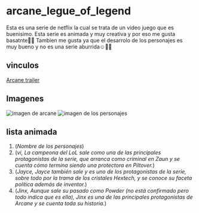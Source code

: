 # arcane_legue_of_legend
Esta es una serie de netflix la cual se trata de un video juego que es buenisimo.
Esta serie es animada y muy creativa y por eso me gusta basatnte:smiling_face_with_three_hearts::star_struck:
Tambien me gusta ya que el desarrolo de los personajes es muy bueno y no es una serie aburrida:relaxed::hugs::partying_face:
## vinculos
[Arcane trailer](https://youtu.be/fXmAurh012s)
## Imagenes
![imagen de arcane](https://as01.epimg.net/meristation/imagenes/2021/06/11/videos/1623435028_751602_1623435057_noticia_normal.jpg)
![imagen de los personajes](https://i.blogs.es/44521b/imagen_2021-09-23_201256/450_1000.webp)
## lista animada 
1. (*Nombre de los personajes*)
2. (*vi, La campeona del LoL sale como una de las principales protagonistas de la serie, que arranca como criminal en Zaun y se cuenta cómo termina siendo una protectora en Piltover.*)
3. (*Jayce, Jayce también sale y es uno de los protagonistas de la serie, sobre todo por la trama de los cristales Hextech, y se conoce su faceta política además de inventor.*)
4. (*Jinx, Aunque sale su pasado como Powder (no está confirmado pero todo indica que es ella), Jinx es una de las principales protagonistas de Arcane y se cuenta toda su historia.*)



